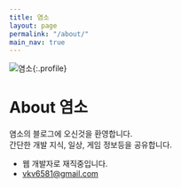 ```yaml
---
title: 염소
layout: page
permalink: "/about/"
main_nav: true
---
```


![염소](../assets/my-icons/ljy_logo_big.jpg "염소"){:.profile}

# About 염소
염소의 블로그에 오신것을 환영합니다.   
간단한 개발 지식, 일상, 게임 정보등을 공유합니다.

+ 웹 개발자로 재직중입니다.
+ [vkv6581@gmail.com](vkv6581.gmail.com)
